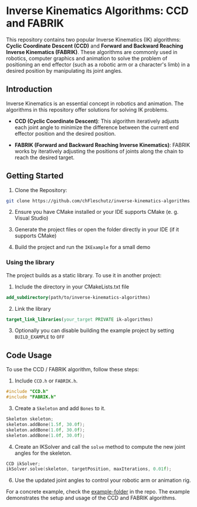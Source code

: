 # Inverse Kinematics Algorithms: CCD and FABRIK
This repository contains two popular Inverse Kinematics (IK) algorithms: **Cyclic Coordinate Descent (CCD)** and **Forward and Backward Reaching Inverse Kinematics (FABRIK)**. These algorithms are commonly used in robotics, computer graphics and animation to solve the problem of positioning an end effector (such as a robotic arm or a character's limb) in a desired position by manipulating its joint angles.

## Introduction

Inverse Kinematics is an essential concept in robotics and animation. The algorithms in this repository offer solutions for solving IK problems.

- **CCD (Cyclic Coordinate Descent)**: This algorithm iteratively adjusts each joint angle to minimize the difference between the current end effector position and the desired position.

- **FABRIK (Forward and Backward Reaching Inverse Kinematics)**: FABRIK works by iteratively adjusting the positions of joints along the chain to reach the desired target.


## Getting Started

1. Clone the Repository:

```bash
git clone https://github.com/chFleschutz/inverse-kinematics-algorithms.git
```
2. Ensure you have CMake installed or your IDE supports CMake (e. g. Visual Studio)

3. Generate the project files or open the folder directly in your IDE (if it supports CMake)

4. Build the project and run the `IKExample` for a small demo


### Using the library

The project builds as a static library. To use it in another project:

1. Include the directory in your CMakeLists.txt file
  ```cmake
  add_subdirectory(path/to/inverse-kinematics-algorithms)
  ```

2. Link the library
  ```cmake
  target_link_libraries(your_target PRIVATE ik-algorithms)
  ```

3. Optionally you can disable building the example project by setting `BUILD_EXAMPLE` to `OFF`


## Code Usage

To use the CCD / FABRIK algorithm, follow these steps:

1. Include `CCD.h` or `FABRIK.h`.

```cpp
#include "CCD.h"
#include "FABRIK.h"
```

3. Create a `Skeleton` and add `Bones` to it.

```cpp
Skeleton skeleton;
skeleton.addBone(1.5f, 30.0f);
skeleton.addBone(1.0f, 30.0f);
skeleton.addBone(1.0f, 30.0f);
```

4. Create an IKSolver and call the `solve` method to compute the new joint angles for the skeleton. 
  
```cpp
CCD ikSolver;
ikSolver.solve(skeleton, targetPosition, maxIterations, 0.01f);
```
   
6. Use the updated joint angles to control your robotic arm or animation rig.


For a concrete example, check the [example-folder](example/) in the repo. The example demonstrates the setup and usage of the CCD and FABRIK algorithms.
